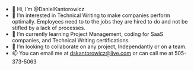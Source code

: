 - 👋 Hi, I’m @DanielKantorowicz
- 👀 I’m interested in Technical Writing to make companies perform optimally. Employees need to to the jobs they are hired to do and not be stifled by a lack of processes.
- 🌱 I’m currently learning Project Management, coding for SaaS companies, and Technical Writing certifications.
- 💞️ I’m looking to collaborate on any project, Independantly or on a team.
- 📫 You can email me at dskantorowicz@live.com or can call me at 505-373-5063 

<!---
DanielKantorowicz/DanielKantorowicz is a ✨ special ✨ repository because its `README.md` (this file) appears on your GitHub profile.
You can click the Preview link to take a look at your changes.
--->
